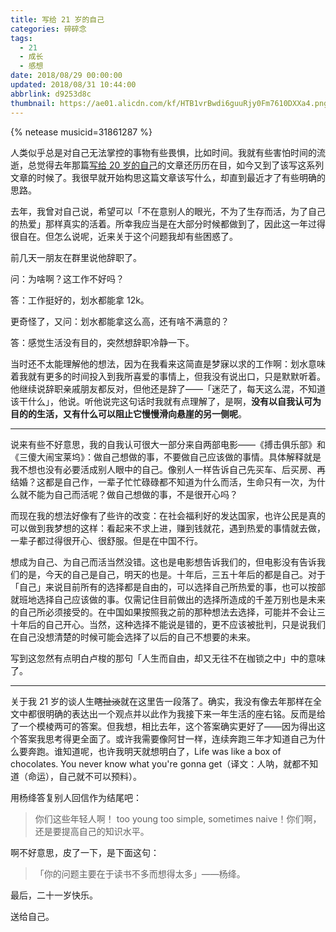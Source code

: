 ```yaml
---
title: 写给 21 岁的自己
categories: 碎碎念
tags:
  - 21
  - 成长
  - 感想
date: 2018/08/29 00:00:00
updated: 2018/08/31 10:44:00
abbrlink: d9253d8c
thumbnail: https://ae01.alicdn.com/kf/HTB1vrBwdi6guuRjy0Fm7610DXXa4.png
---
```


{% netease musicid=31861287 %}

人类似乎总是对自己无法掌控的事物有些畏惧，比如时间。我就有些害怕时间的流逝，总觉得去年那篇[写给 20 岁的自己](https://blog.itswincer.com/posts/11ab0263/)的文章还历历在目，如今又到了该写这系列文章的时候了。我很早就开始构思这篇文章该写什么，却直到最近才了有些明确的思路。

去年，我曾对自己说，希望可以「不在意别人的眼光，不为了生存而活，为了自己的热爱」那样真实的活着。所幸我应当是在大部分时候都做到了，因此这一年过得很自在。但怎么说呢，近来关于这个问题我却有些困惑了。

<!-- more -->

前几天一朋友在群里说他辞职了。

问：为啥啊？这工作不好吗？

答：工作挺好的，划水都能拿 12k。

更奇怪了，又问：划水都能拿这么高，还有啥不满意的？

答：感觉生活没有目的，突然想辞职冷静一下。

当时还不太能理解他的想法，因为在我看来这简直是梦寐以求的工作啊：划水意味着我就有更多的时间投入到我所喜爱的事情上，但我没有说出口，只是默默听着。他继续说辞职亲戚朋友都反对，但他还是辞了——「迷茫了，每天这么混，不知道该干什么」，他说。听他说完这句话时我就有点理解了，是啊，**没有以自我认可为目的的生活，又有什么可以阻止它慢慢滑向悬崖的另一侧呢**。

---

说来有些不好意思，我的自我认可很大一部分来自两部电影——《搏击俱乐部》和《三傻大闹宝莱坞》：做自己想做的事，不要做自己应该做的事情。具体解释就是我不想也没有必要活成别人眼中的自己。像别人一样告诉自己先买车、后买房、再结婚？这都是自己作，一辈子忙忙碌碌都不知道为什么而活，生命只有一次，为什么就不能为自己而活呢？做自己想做的事，不是很开心吗？

而现在我的想法好像有了些许的改变：在社会福利好的发达国家，也许公民是真的可以做到我梦想的这样：看起来不求上进，赚到钱就花，遇到热爱的事情就去做，一辈子都过得很开心、很舒服。但是在中国不行。

想成为自己、为自己而活当然没错。这也是电影想告诉我们的，但电影没有告诉我们的是，今天的自己是自己，明天的也是。十年后，三五十年后的都是自己。对于「自己」来说目前所有的选择都是自由的，可以选择自己所热爱的事，也可以按部就班地选择自己应该做的事。仅需记住目前做出的选择所造成的千差万别也是未来的自己所必须接受的。在中国如果按照我之前的那种想法去选择，可能并不会让三十年后的自己开心。当然，这种选择不能说是错的，更不应该被批判，只是说我们在自己没想清楚的时候可能会选择了以后的自己不想要的未来。

写到这忽然有点明白卢梭的那句「人生而自由，却又无往不在枷锁之中」中的意味了。

---

关于我 21 岁的谈人生~~瞎扯淡~~就在这里告一段落了。确实，我没有像去年那样在全文中都很明确的表达出一个观点并以此作为我接下来一年生活的座右铭。反而是给了一个模棱两可的答案。但我想，相比去年，这个答案确实更好了——因为得出这个答案我思考得更全面了。或许我需要像阿甘一样，连续奔跑三年才知道自己为什么要奔跑。谁知道呢，也许我明天就想明白了，Life was like a box of chocolates. You never know what you're gonna get（译文：人呐，就都不知道（命运），自己就不可以预料）。

用杨绛答复别人回信作为结尾吧：

> 你们这些年轻人啊！ too young too simple, sometimes naive！你们啊，还是要提高自己的知识水平。

啊不好意思，皮了一下，是下面这句：

> 「你的问题主要在于读书不多而想得太多」——杨绛。

最后，二十一岁快乐。

送给自己。
